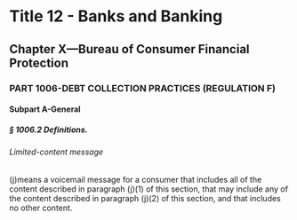 
# Title 12 - Banks and Banking
## Chapter X—Bureau of Consumer Financial Protection
### PART 1006-DEBT COLLECTION PRACTICES (REGULATION F)
#### Subpart A-General
##### § 1006.2 Definitions.
###### Limited-content message

(j)means a voicemail message for a consumer that includes all of the content described in paragraph (j)(1) of this section, that may include any of the content described in paragraph (j)(2) of this section, and that includes no other content.

